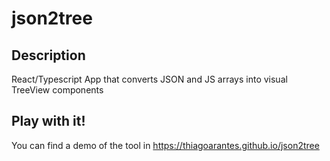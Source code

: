 # json2tree

## Description
React/Typescript App that converts JSON and JS arrays into visual TreeView components

## Play with it!
You can find a demo of the tool in https://thiagoarantes.github.io/json2tree
